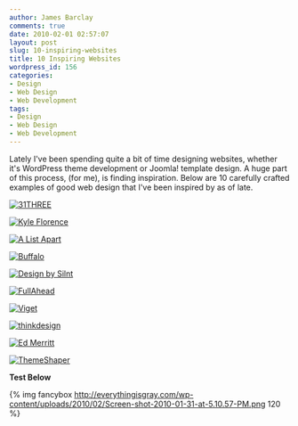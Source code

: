 ```yaml
---
author: James Barclay
comments: true
date: 2010-02-01 02:57:07
layout: post
slug: 10-inspiring-websites
title: 10 Inspiring Websites
wordpress_id: 156
categories:
- Design
- Web Design
- Web Development
tags:
- Design
- Web Design
- Web Development
---
```


Lately I've been spending quite a bit of time designing websites, whether it's WordPress theme development or Joomla! template design. A huge part of this process, (for me), is finding inspiration. Below are 10 carefully crafted examples of good web design that I've been inspired by as of late.

[![31THREE](http://everythingisgray.com/wp-content/uploads/2010/02/Screen-shot-2010-01-31-at-10.52.54-PM.png)](http://www.31three.com/)

[![Kyle Florence](http://everythingisgray.com/wp-content/uploads/2010/02/Screen-shot-2010-01-31-at-5.13.23-PM.png)](http://www.kflorence.com/)

[![A List Apart](http://everythingisgray.com/wp-content/uploads/2010/02/Screen-shot-2010-01-31-at-5.12.07-PM.png)](http://www.alistapart.com/)

[![Buffalo](http://everythingisgray.com/wp-content/uploads/2010/02/Screen-shot-2010-01-31-at-5.11.43-PM.png)](http://www.builtbybuffalo.com/)

[![Design by Silnt](http://everythingisgray.com/wp-content/uploads/2010/02/Screen-shot-2010-01-31-at-5.11.28-PM.png)](http://silnt.com/v4/)

[![FullAhead](http://everythingisgray.com/wp-content/uploads/2010/02/Screen-shot-2010-01-31-at-10.50.21-PM.png)](http://fullahead.org/index.php)

[![Viget](http://everythingisgray.com/wp-content/uploads/2010/02/Screen-shot-2010-01-31-at-10.49.50-PM.png)](http://www.viget.com/inspire/)

[![thinkdesign](http://everythingisgray.com/wp-content/uploads/2010/02/Screen-shot-2010-01-31-at-10.48.11-PM.png)](http://thinkdesignblog.com/)

[![Ed Merritt](http://everythingisgray.com/wp-content/uploads/2010/02/Screen-shot-2010-01-31-at-5.14.25-PM.png)](http://www.edmerritt.com/)

[![ThemeShaper](http://everythingisgray.com/wp-content/uploads/2010/02/Screen-shot-2010-01-31-at-5.10.57-PM.png)](http://themeshaper.com/)

**Test Below**

{% img fancybox http://everythingisgray.com/wp-content/uploads/2010/02/Screen-shot-2010-01-31-at-5.10.57-PM.png 120 %}
